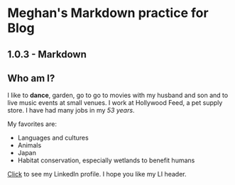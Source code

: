 #  Meghan's Markdown practice for Blog
## 1.0.3 - Markdown

## Who am I?

I like to **dance**, garden, go to go to movies with my husband and son and to live music events at small venues. I work at Hollywood Feed, a pet supply store. I have had many jobs in my *53 years*.

My favorites are: 
 - Languages and cultures
 - Animals 
 - Japan
 - Habitat conservation, especially wetlands to benefit humans

[Click](https://www.linkedin.com/in/meghan-carr-144b369/) to see my LinkedIn profile. I hope you like my LI header. 
